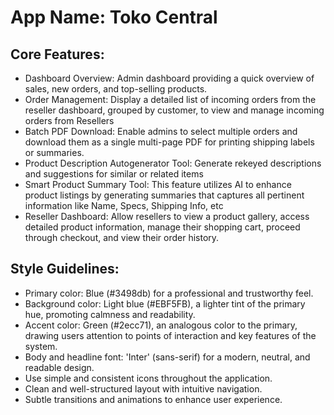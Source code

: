# **App Name**: Toko Central

## Core Features:

- Dashboard Overview: Admin dashboard providing a quick overview of sales, new orders, and top-selling products.
- Order Management: Display a detailed list of incoming orders from the reseller dashboard, grouped by customer, to view and manage incoming orders from Resellers
- Batch PDF Download: Enable admins to select multiple orders and download them as a single multi-page PDF for printing shipping labels or summaries.
- Product Description Autogenerator Tool: Generate rekeyed descriptions and suggestions for similar or related items
- Smart Product Summary Tool: This feature utilizes AI to enhance product listings by generating summaries that captures all pertinent information like Name, Specs, Shipping Info, etc
- Reseller Dashboard: Allow resellers to view a product gallery, access detailed product information, manage their shopping cart, proceed through checkout, and view their order history.

## Style Guidelines:

- Primary color: Blue (#3498db) for a professional and trustworthy feel.
- Background color: Light blue (#EBF5FB), a lighter tint of the primary hue, promoting calmness and readability.
- Accent color: Green (#2ecc71), an analogous color to the primary, drawing users attention to points of interaction and key features of the system.
- Body and headline font: 'Inter' (sans-serif) for a modern, neutral, and readable design.
- Use simple and consistent icons throughout the application.
- Clean and well-structured layout with intuitive navigation.
- Subtle transitions and animations to enhance user experience.